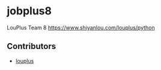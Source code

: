 # jobplus8
LouPlus Team 8 https://www.shiyanlou.com/louplus/python

## Contributors

* [louplus](https://github.com/louplus)

